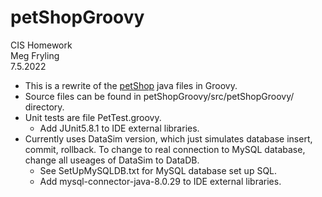 # petShopGroovy

CIS Homework</br>
Meg Fryling</br>
7.5.2022

* This is a rewrite of the [petShop](https://github.com/codecutr/petShop.git) java files in Groovy.
* Source files can be found in petShopGroovy/src/petShopGroovy/ directory.
* Unit tests are file PetTest.groovy.
   * Add JUnit5.8.1 to IDE external libraries.
* Currently uses DataSim version, which just simulates database insert, commit, rollback.  To change to real connection to MySQL database, change all useages of DataSim to DataDB.  
   * See SetUpMySQLDB.txt for MySQL database set up SQL.
   * Add mysql-connector-java-8.0.29 to IDE external libraries.
